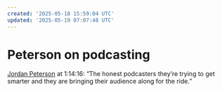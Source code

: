 ```yaml
---
created: '2025-05-18 15:59:04 UTC'
updated: '2025-05-19 07:07:48 UTC'
---
```


# Peterson on podcasting

[Jordan Peterson](https://open.spotify.com/episode/5MY5KieAmUWzyKVBK9eFYi) at 1:14:16: “The honest podcasters they’re trying to get smarter and they are bringing their audience along for the ride.”

